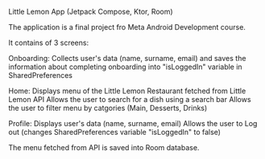 Little Lemon App
(Jetpack Compose, Ktor, Room)

The application is a final project fro Meta Android Development course.

It contains of 3 screens:

  Onboarding:
    Collects user's data (name, surname, email) 
    and saves the information about completing onboarding into "isLoggedIn" variable in SharedPreferences

  Home:
    Displays menu of the Little Lemon Restaurant fetched from Little Lemon API
    Allows the user to search for a dish using a search bar
    Allows the user to filter menu by catgories (Main, Desserts, Drinks)

  Profile:
    Displays user's data (name, surname, email)
    Allows the user to Log out (changes SharedPreferences variable "isLoggedIn" to false)

The menu fetched from API is saved into Room database.
